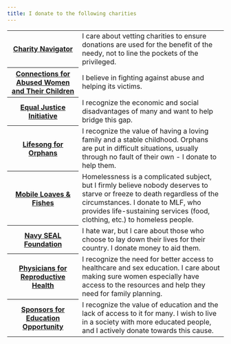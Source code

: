 ```yaml
---
title: I donate to the following charities
---
```


<table class="table offwhite-bg">
<tbody>
  <tr>
    <th width="33%">
      <a href="https://www.charitynavigator.org/">
        <span class="title is-6">Charity Navigator</span>
      </a>
    </th>
    <td>
      <span>I care about vetting charities to ensure donations are used for the benefit of the needy, not to line the pockets of the privileged.</span>
    </td>
  </tr>
  <tr>
    <th width="33%">
      <a href="https://www.cawc.org/">
        <span class="title is-6">Connections for Abused Women and Their Children</span>
      </a>
    </th>
    <td>
      <span>I believe in fighting against abuse and helping its victims.</span>
    </td>
  </tr>
  <tr>
    <th width="33%">
      <a href="https://eji.org/">
        <span class="title is-6">Equal Justice Initiative</span>
      </a>
    </th>
    <td>
      <span>I recognize the economic and social disadvantages of many and want to help bridge this gap.</span>
    </td>
  </tr>
  <tr>
    <th width="33%">
      <a href="https://lifesong.org/">
        <span class="title is-6">Lifesong for Orphans</span>
      </a>
    </th>
    <td>
      <span>I recognize the value of having a loving family and a stable childhood. Orphans are put in difficult situations, usually through no fault of their own - I donate to help them.</span>
    </td>
  </tr>
  <tr>
    <th width="33%">
      <a href="https://mlf.org/">
        <span class="title is-6">Mobile Loaves & Fishes</span>
      </a>
    </th>
    <td>
      <span>Homelessness is a complicated subject, but I firmly believe nobody deserves to starve or freeze to death regardless of the circumstances. I donate to MLF, who provides life-sustaining services (food, clothing, etc.) to homeless people.</span>
    </td>
  </tr>
  <tr>
    <th width="33%">
      <a href="https://www.navysealfoundation.org/">
        <span class="title is-6">Navy SEAL Foundation</span>
      </a>
    </th>
    <td>
      <span>I hate war, but I care about those who choose to lay down their lives for their country. I donate money to aid them.</span>
    </td>
  </tr>
  <tr>
    <th width="33%">
      <a href="https://prh.org/">
        <span class="title is-6">Physicians for Reproductive Health</span>
      </a>
    </th>
    <td>
      <span>I recognize the need for better access to healthcare and sex education. I care about making sure women especially have access to the resources and help they need for family planning.</span>
    </td>
  </tr>
  <tr>
    <th width="33%">
      <a href="https://www.seo-usa.org/">
        <span class="title is-6">Sponsors for Education Opportunity</span>
      </a>
    </th>
    <td>
      <span>I recognize the value of education and the lack of access to it for many. I wish to live in a society with more educated people, and I actively donate towards this cause.</span>
    </td>
  </tr>
</tbody>
</table>
